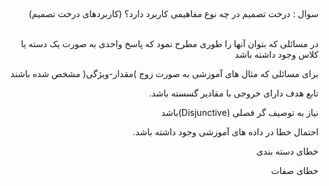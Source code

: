 ##
####
<div dir="rtl">
سوال : درخت تصمیم در چه نوع مفاهیمی کاربرد دارد؟ (کاربردهای درخت تصمیم)
  </div>
<br/>

<div dir="rtl">
  
 در مسائلی که بتوان آنها را طوری مطرح نمود که پاسخ واحدی به صورت یک دسته یا
کلاس وجود داشته باشد
  
  برای مسائلی که مثال های آموزشی به صورت زوج )مقدار-ویژگی( مشخص شده باشند
  
  تابع هدف دارای خروجی با مقادیر گسسته باشد.
  
  نیاز به توصیف گر فصلی (Disjunctive)باشد
  
  احتمال خطا در داده های آموزشی وجود داشته باشد.
  
  خطای دسته بندی
  
  خطای صفات

</div>
<br/>
